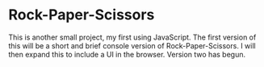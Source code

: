 # Rock-Paper-Scissors

This is another small project, my first using JavaScript.
The first version of this will be a short and brief console version of Rock-Paper-Scissors.
I will then expand this to include a UI in the browser.
Version two has begun.